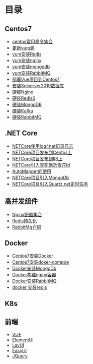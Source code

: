 # 目录

## Centos7
- [centos常用命令集合](centos-col.md) 
- [更新yum源](update-yum.md) <!-- 具体文件可以使用 .md 结尾（推荐） -->
- [yum安装Redis](yum-redis.md) <!-- 也可以用 .html -->
- [yum安装nginx](yum-nginx.md) 
- [yum安装mongodb](yum-mongodb.md) 
- [yum安装RabbitMQ](yum-rabbitmq.md) 
- [部署Vue项目到Centos7](publish-vueproject.md) 
- [安装Sqlserver2019数据库](install-sqlserver2019.md) 
- [硬装Nginx](normal-nginx.md) 
- [硬装Redis6](normal-redis6.md) 
- [硬装MongoDB](normal-mongodb.md) 
- [硬装Kafka](normal-kafka.md) 
- [硬装RabbitMQ](normal-rabbitmq.md) 


## .NET Core
- [NETCore使用log4net记录日志](/dir/netcore/log4net.md) <!-- 具体文件可以使用 .md 结尾（推荐） -->
- [NETCore项目发布到Centos上](/dir/netcore/publish-netcore.md) <!-- 也可以用 .html -->
- [NETCore项目发布到IIS上](/dir/netcore/publish-iis.md) 
- [NETCore引入雪花飘逸雪花Id](/dir/netcore/snowflake.md) 
- [AutoMapper的使用](/dir/netcore/automapper.md) 
- [NETCore项目引入MongoDb](/dir/netcore/mongodb.md) 
- [NETCore项目引入Quartz.net定时任务](/dir/netcore/quartznet.md) 





## 高并发组件
- [Nginx配置集合](/dir/highconcurrency/update-yum.md) <!-- 具体文件可以使用 .md 结尾（推荐） -->
- [Redis持久化](/dir/highconcurrency/redis.md) 
- [RabbitMq介绍](/dir/highconcurrency/rabbitmq-info.md)

<!-- - [yum安装Redis](yum-redis.md) 
- [yum安装nginx](yum-nginx.md) 
- [yum安装mongodb](yum-mongodb.md)  -->

## Docker
- [Centos7安装Docker](/dir/docker/install-docker.md)
- [Centos7安装doker-compoe](/dir/docker/install-doker-compoe.md)
- [Docker安装MongoDb](/dir/docker/docker-mongodb.md)
- [Docker构建nginx容器](/dir/docker/docker-nginx.md)
- [Docker安装RabbitMQ](/dir/docker/docker-rabbitmq.md)
- [docker 安装redis](/dir/docker/docker-redis.md)


## K8s


## 前端 

-  [VUE]() 
-  [ElementUI]() 
-  [LayUI]() 
-  [EasyUI]() 
-  [JQuery]() 



<!-- 
-  [vue](update-yum.md) 
- - [yum安装nginx](yum-nginx.md) 
- - [yum安装mongodb](yum-mongodb.md)  -->

